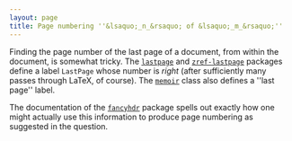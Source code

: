 ```yaml
---
layout: page
title: Page numbering ''&lsaquo;_n_&rsaquo; of &lsaquo;_m_&rsaquo;''
---
```


Finding the page number of the last page of a document, from within
the document, is somewhat tricky.  The [`lastpage`](http://ctan.org/pkg/lastpage) and
[`zref-lastpage`](http://ctan.org/pkg/zref-lastpage) packages define a label
`LastPage` whose number is _right_ (after sufficiently many
passes through LaTeX, of course).  The [`memoir`](http://ctan.org/pkg/memoir) class also
defines a ''last page'' label.

The documentation of the [`fancyhdr`](http://ctan.org/pkg/fancyhdr) package spells out exactly
how one might actually use this information to produce page numbering
as suggested in the question.

